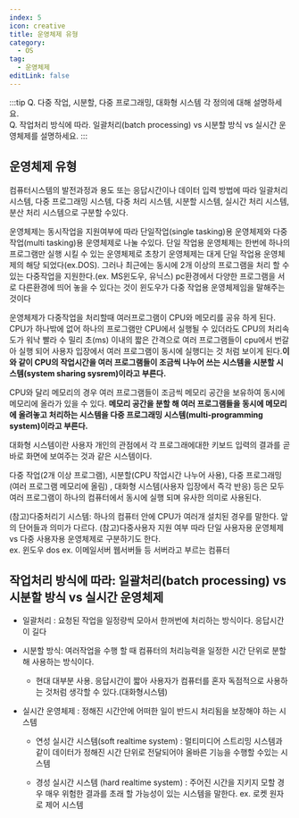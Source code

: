 ```yaml
---
index: 5
icon: creative
title: 운영체제 유형
category:
  - OS
tag:
  - 운영체제
editLink: false
---
```


:::tip
Q. 다중 작업, 시분할, 다중 프로그래밍, 대화형 시스템 각 정의에 대해 설명하세요.  
Q. 작업처리 방식에 따라. 일괄처리(batch processing) vs 시분할 방식 vs 실시간 운영체제를 설명하세요.
:::

## 운영체제 유형

컴퓨터시스템의 발전과정과 용도 또는 응답시간이나 데이터 입력 방법에 따라 일괄처리 시스템, 다중 프로그래밍 시스템, 다중 처리 시스템, 시분할 시스템, 실시간 처리 시스템, 분산 처리 시스템으로 구분할 수있다.

운영체제는 동시작업을 지원여부에 따라 단일작업(single tasking)용 운영체제와 다중작업(multi tasking)용 운영체제로 나눌 수있다. 단일 작업용 운영체제는 한번에 하나의 프로그램만 실행 시킬 수 있는 운영체제로 초창기 운영체제는 대게 단일 작업용 운영체제의 해당 되었다(ex.DOS). 그러나 최근에는 동시에 2개 이상의 프로그램을 처리 할 수 있는 다중작업을 지원한다.(ex. MS윈도우, 유닉스) pc환경에서 다양한 프로그램을 서로 다른환경에 띄어 놓을 수 있다는 것이 윈도우가 다중 작업용 운영체제임을 말해주는 것이다

운영체제가 다중작업을 처리할때 여러프로그램이 CPU와 메모리를 공유 하게 된다. CPU가 하나밖에 없어 하나의 프로그램만 CPU에서 실행될 수 있더라도 CPU의 처리속도가 워낙 빨라 수 밀리 초(ms) 이내의 짧은 간격으로 여러 프로그램들이 cpu에서 번갈아 실행 되어 사용자 입장에서 여러 프로그램이 동시에 실행디는 것 처럼 보이게 된다.**이와 같이 CPU의 작업시간을 여러 프로그램들이 조금씩 나누어 쓰는 시스템을 시분할 시스템(system sharing sysrem)이라고 부른다.**

CPU와 달리 메모리의 경우 여러 프로그램들이 조금씩 메모리 공간을 보유하여 동시에 메모리에 올라가 있을 수 있다. **메모리 공간을 분할 해 여러 프로그램들을 동시에 메모리에 올려놓고 처리하는 시스템을 다중 프로그래밍 시스템(multi-programming system)이라고 부른다.**

대화형 시스템이란 사용자 개인의 관점에서 각 프로그래에대한 키보드 입력의 결과를 곧바로 화면에 보여주는 것과 같은 시스템이다.

다중 작업(2개 이상 프로그램), 시분할(CPU 작업시간 나누어 사용), 다중 프로그래밍(여러 프로그램 메모리에 올림) , 대화형 시스템(사용자 입장에서 즉각 반응) 등은 모두 여러 프로그램이 하나의 컴퓨터에서 동시에 실행 되며 유사한 의미로 사용된다.



(참고)다중처리기 시스템: 하나의 컴퓨터 안에 CPU가 여러개 설치된 경우를 말한다. 앞의 단어들과 의미가 다르다.
(참고)다중사용자 지원 여부 따라 단일 사용자용 운영체제 vs 다중 사용자용 운영체제로 구분하기도 한다.  
ex. 윈도우 dos
ex. 이메일서버 웹서버들 등 서버라고 부르는 컴퓨터

## 작업처리 방식에 따라: 일괄처리(batch processing) vs 시분할 방식 vs 실시간 운영체제

* 일괄처리 : 요청된 작업을 일정량씩 모아서 한꺼번에 처리하는 방식이다. 응답시간이 길다

* 시분할 방식: 여러작업을 수행 할 때 컴퓨터의 처리능력을 일정한 시간 단위로 분할 해 사용하는 방식이다.

  -  현대 대부분 사용. 응답시간이 짧아 사용자가 컴퓨터를 혼자 독점적으로 사용하는 것처럼 생각할 수 있다.(대화형시스템)

* 실시간 운영체제 : 정해진 시간안에 어떠한 일이 반드시 처리됨을 보장해야 하는 시스템

  - 연성 실시간 시스템(soft realtime system) : 멀티미디어 스트리밍 시스템과 같이 데이터가 정해진 시간 단위로 전달되어야 올바른 기능을 수행할 수있는 시스템

  - 경성 실시간 시스템 (hard realtime system) : 주어진 시간을 지키지 모할 경우 매우 위험한 결과를 초래 할 가능성이 있는 시스템을 말한다. ex. 로켓 원자로 제어 시스템
